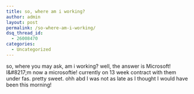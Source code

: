 ```yaml
---
title: so, where am i working?
author: admin
layout: post
permalink: /so-where-am-i-working/
dsq_thread_id:
  - 26008470
categories:
  - Uncategorized
---
```

so, where you may ask, am i working? well, the answer is Microsoft! I\&#8217;m now a microsoftie! currently on 13 week contract with them under fas. pretty sweet. ohh abd I was not as late as I thought I would have been this morning!
